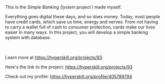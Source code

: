 This is the *Simple Banking System* project I made myself.


<p>Everything goes digital these days, and so does money. Today, most people have credit cards, which save us time, energy and nerves. From not having to carry a wallet full of cash to consumer protection, cards make our lives easier in many ways. In this project, you will develop a simple banking system with database.</p><br/><br/>Learn more at <a href="https://hyperskill.org/projects/93?utm_source=ide&utm_medium=ide&utm_campaign=ide&utm_content=project-card">https://hyperskill.org/projects/93</a>

Here's the link to the project: https://hyperskill.org/projects/93

Check out my profile: https://hyperskill.org/profile/405789794
